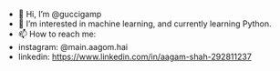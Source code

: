 - 👋 Hi, I’m @guccigamp
- 👀 I’m interested in machine learning, and currently learning Python.
- 📫 How to reach me:
- instagram: @main.aagom.hai
- linkedin: https://www.linkedin.com/in/aagam-shah-292811237

